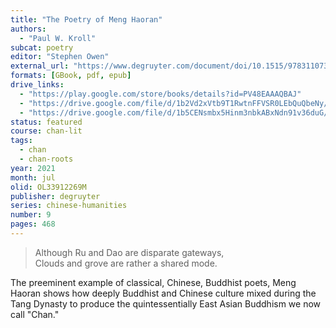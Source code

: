 ```yaml
---
title: "The Poetry of Meng Haoran"
authors:
  - "Paul W. Kroll"
subcat: poetry
editor: "Stephen Owen"
external_url: "https://www.degruyter.com/document/doi/10.1515/9783110734690/html"
formats: [GBook, pdf, epub]
drive_links:
  - "https://play.google.com/store/books/details?id=PV48EAAAQBAJ"
  - "https://drive.google.com/file/d/1b2Vd2xVtb9T1RwtnFFVSR0LEbQuQbeNy/view?usp=drivesdk"
  - "https://drive.google.com/file/d/1b5CENsmbx5Hinm3nbkABxNdn91v36duG/view?usp=drivesdk"
status: featured
course: chan-lit
tags:
  - chan
  - chan-roots
year: 2021
month: jul
olid: OL33912269M
publisher: degruyter
series: chinese-humanities
number: 9
pages: 468
---
```


> Although Ru and Dao are disparate gateways,  
Clouds and grove are rather a shared mode.

The preeminent example of classical, Chinese, Buddhist poets, Meng Haoran shows how deeply Buddhist and Chinese culture mixed during the Tang Dynasty to produce the quintessentially East Asian Buddhism we now call "Chan."
